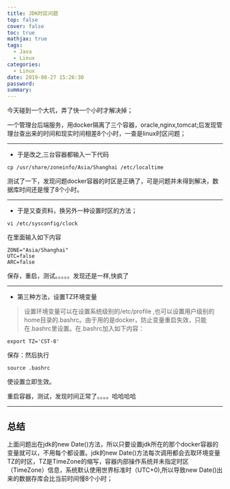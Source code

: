 ```yaml
---
title: JDK时区问题
top: false
cover: false
toc: true
mathjax: true
tags:
  - Java
  - Linux
categories:
  - Linux
date: 2019-08-27 15:26:30
password:
summary:
---
```



今天碰到一个大坑，弄了快一个小时才解决掉；

一个管理台后端服务，用docker隔离了三个容器，oracle,nginx,tomcat;后发现管理台查出来的时间和现实时间相差8个小时，一查是linux时区问题；

---

* 于是改之,三台容器都输入一下代码

```shell
cp /usr/share/zoneinfo/Asia/Shanghai /etc/localtime
```

测试了一下，发现问题docker容器的时区是正确了，可是问题并未得到解决，数据库时间还是慢了8个小时。

---

* 于是又查资料，换另外一种设置时区的方法；

```shell
vi /etc/sysconfig/clock
```

在里面输入如下内容

```shell
ZONE="Asia/Shanghai"
UTC=false
ARC=false
```

保存，重启，测试。。。。。发现还是一样,快疯了

---

* 第三种方法，设置TZ环境变量

> 设置环境变量可以在设置系统级别的/etc/profile  ,也可以设置用户级别的home目录的.bashrc。由于用的是docker，防止变量重启失效，只能在.bashrc里设置。在.bashrc加入如下内容：

```shell
export TZ='CST-8'
```

保存：然后执行

```shell
source .bashrc
```

使设置立即生效。

重启容器，测试，发现时间正常了。。。。哈哈哈哈

---

## 总结

上面问题出在jdk的new Date()方法，所以只要设置jdk所在的那个docker容器的变量就可以，不用每个都设置。jdk的new Date()方法每次调用都会去取环境变量TZ的时区，TZ是TimeZone的缩写，容器内部操作系统并未指定时区（TimeZone）信息，系统默认使用世界标准时（UTC+0),所以导致new Date()出来的数据存库会比当前时间慢8个小时；

